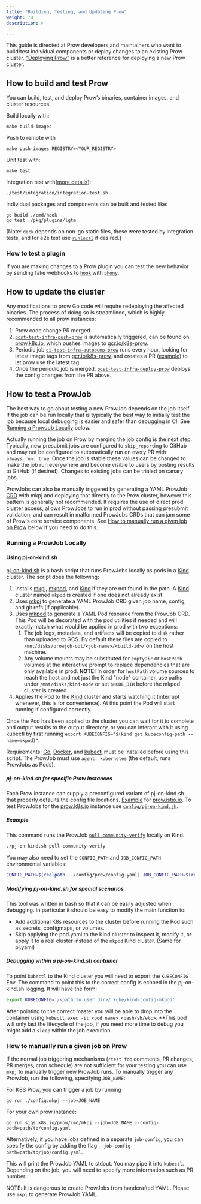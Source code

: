 ```yaml
---
title: "Building, Testing, and Updating Prow"
weight: 70
description: >

---
```


This guide is directed at Prow developers and maintainers who want to build/test individual components or deploy changes to an existing Prow cluster. ["Deploying Prow"](/docs/getting-started-deploy/) is a better reference for deploying a new Prow cluster.

## How to build and test Prow

You can build, test, and deploy Prow’s binaries, container images, and cluster resources.

Build locally with:
```shell
make build-images
```
Push to remote with
```shell
make push-images REGISTRY=<YOUR_REGISTRY>
```
Unit test with:
```shell
make test
```
Integration test with([more details](/docs/test/integration/)):
```shell
./test/integration/integration-test.sh
```
Individual packages and components can be built and tested like:
```shell
go build ./cmd/hook
go test ./pkg/plugins/lgtm
```
(Note: `deck` depends on non-go static files, these were tested by integration
tests, and for e2e test use [`runlocal`](https://github.com/kubernetes-sigs/prow/blob/main/cmd/deck/runlocal) if desired.)

### How to test a plugin

If you are making changes to a Prow plugin you can test the new behavior by sending fake webhooks to [`hook`](/docs/components/core/hook/) with [`phony`](/docs/components/cli-tools/phony/).

## How to update the cluster

Any modifications to prow Go code will require redeploying the affected
binaries. The process of doing so is streamlined, which is highly recommended to
all prow instances:

1. Prow code change PR merged.
1. [`post-test-infra-push-prow`](https://github.com/kubernetes/test-infra/blob/e7ff9e7ad8a395bc246c4bc38610d4d57d3b011c/config/jobs/kubernetes/test-infra/test-infra-trusted.yaml#L191)
   is automatically triggered, can be found on
   [prow.k8s.io](https://prow.k8s.io?job=post-test-infra-push-prow), which
   pushes images to [gcr.io/k8s-prow](https://gcr.io/k8s-prow).
1. Periodic job
   [`ci-test-infra-autobump-prow`](https://github.com/kubernetes/test-infra/blob/e7ff9e7ad8a395bc246c4bc38610d4d57d3b011c/config/jobs/kubernetes/test-infra/test-infra-trusted.yaml#L588)
   runs every hour, looking for latest image tags from
   [gcr.io/k8s-prow](https://gcr.io/k8s-prow), and creates a PR
   ([example](https://github.com/kubernetes/test-infra/pull/25571)) to let prow
   use the latest tag.
1. Once the periodic job is merged,
   [`post-test-infra-deploy-prow`](https://github.com/kubernetes/test-infra/blob/e7ff9e7ad8a395bc246c4bc38610d4d57d3b011c/config/jobs/kubernetes/test-infra/test-infra-trusted.yaml#L114)
   deploys the config changes from the PR above.

## How to test a ProwJob

The best way to go about testing a new ProwJob depends on the job itself. If the
job can be run locally that is typically the best way to initially test the job
because local debugging is easier and safer than debugging in CI. See
[Running a ProwJob Locally](#running-a-prowjob-locally) below.

Actually running the job on Prow by merging the job config is the next step.
Typically, new presubmit jobs are configured to `skip_report`ing to GitHub and
may not be configured to automatically run on every PR with `always_run: true`.
Once the job is stable these values can be changed to make the job run everywhere
and become visible to users by posting results to GitHub (if desired). Changes
to existing jobs can be trialed on canary jobs.

ProwJobs can also be manually triggered by generating a YAML ProwJob [CRD](https://kubernetes.io/docs/concepts/extend-kubernetes/api-extension/custom-resources/)
with mkpj and deploying that directly to the Prow cluster, however this pattern
is generally not recommended. It requires the use of direct prod cluster access,
allows ProwJobs to run in prod without passing presubmit validation, and can result
in malformed ProwJobs CRDs that can jam some of Prow's core service components.
See [How to manually run a given job on Prow](#how-to-manually-run-a-given-job-on-prow)
below if you need to do this.

### Running a ProwJob Locally

#### Using pj-on-kind.sh
[pj-on-kind.sh] is a bash script that runs ProwJobs locally as pods in a [Kind] cluster.
The script does the following:
1. Installs [mkpj], [mkpod], and [Kind] if they are not found in the path. A [Kind]
cluster named `mkpod` is created if one does not already exist.
1. Uses [mkpj] to generate a YAML ProwJob CRD given job name, config, and git refs (if applicable).
1. Uses [mkpod] to generate a YAML Pod resource from the ProwJob CRD. This Pod will
be decorated with the pod utilities if needed and will exactly match what would be
applied in prod with two exceptions:
	1. The job logs, metadata, and artifacts will be copied to disk rather than
	uploaded to GCS. By default these files are copied to `/mnt/disks/prowjob-out/<job-name>/<build-id>/`
	on the host machine.
	1. Any volume mounts may be substituted for `emptyDir` or `hostPath` volumes at the
	interactive prompt to replace dependencies that are only available in prod.
	__NOTE!__ In order for `hostPath` volume sources to reach the host and not just the Kind "node" container,
	use paths under `/mnt/disks/kind-node` or set `$NODE_DIR` before the mkpod cluster is created.
1. Applies the Pod to the [Kind] cluster and starts watching it (interrupt whenever,
this is for convenience). At this point the Pod will start running if configured
correctly.

Once the Pod has been applied to the cluster you can wait for it to complete and output
results to the output directory, or you can interact with it using kubectl by first
running `export KUBECONFIG="$(kind get kubeconfig-path --name=mkpod)"`.

Requirements: [Go], [Docker], and [kubectl] must be installed before using this script.
The ProwJob must use `agent: kubernetes` (the default, runs ProwJobs as Pods).

##### pj-on-kind.sh for specific Prow instances
Each Prow instance can supply a preconfigured variant of pj-on-kind.sh that properly
defaults the config file locations. [Example](https://github.com/istio/test-infra/blob/01167b0dc9cb19bee40aa8dff958f526cfeeb570/prow/pj-on-kind.sh)
for [prow.istio.io](https://prow.istio.io).
To test ProwJobs for the [prow.k8s.io] instance use [`config/pj-on-kind.sh`](https://github.com/kubernetes/test-infra/blob/master/config/pj-on-kind.sh).

##### Example
This command runs the ProwJob [`pull-community-verify`](https://github.com/kubernetes/test-infra/blob/4c7d366981c6cf14a92547240976ed89095bc5e1/config/jobs/kubernetes/community/community-presubmit.yaml#L3-L26) locally on Kind.
```sh
./pj-on-kind.sh pull-community-verify
```
You may also need to set the `CONFIG_PATH` and `JOB_CONFIG_PATH` environmental variables:
```sh
CONFIG_PATH=$(realpath ../config/prow/config.yaml) JOB_CONFIG_PATH=$(realpath ../config/jobs/kubernetes/test-infra/test-infra-presubmits.yaml) ...
```

##### Modifying pj-on-kind.sh for special scenarios
This tool was written in bash so that it can be easily adjusted when debugging.
In particular it should be easy to modify the main function to:
* Add additional K8s resources to the cluster before running the Pod such as
secrets, configmaps, or volumes.
* Skip applying the pod.yaml to the Kind cluster to inspect it, modify it, or apply it to
a real cluster instead of the `mkpod` Kind cluster. (Same for pj.yaml)

##### Debugging within a pj-on-kind.sh container
To point `kubectl` to the Kind cluster you will need to export the `KUBECONFIG` Env. The command to point this to the correct config is echoed in the pj-on-kind.sh logging. It will have the form:
```sh
export KUBECONFIG='/<path to user dir>/.kube/kind-config-mkpod'
```
After pointing to the correct master you will be able to drop into the container using `kubectl exec -it <pod name> <bash/sh/etc>`. **This pod will only last the lifecycle of the job, if you need more time to debug you might add a `sleep` within the job execution.

### How to manually run a given job on Prow

If the normal job triggering mechanisms (`/test foo` comments, PR changes, PR
merges, cron schedule) are not sufficient for your testing you can use `mkpj` to
manually trigger new ProwJob runs.
To manually trigger any ProwJob, run the following, specifying `JOB_NAME`:

For K8S Prow, you can trigger a job by running
```shell
go run ./config:mkpj --job=JOB_NAME
```

For your own prow instance:
```shell
go run sigs.k8s.io/prow/cmd/mkpj --job=JOB_NAME --config-path=path/to/config.yaml
```

Alternatively, if you have jobs defined in a separate `job-config`, you can
specify the config by adding the flag `--job-config-path=path/to/job/config.yaml`.

This will print the ProwJob YAML to stdout. You may pipe it into `kubectl`.
Depending on the job, you will need to specify more information such as PR
number.

NOTE: It is dangerous to create ProwJobs from handcrafted YAML. Please use `mkpj`
to generate ProwJob YAML.

[prow.k8s.io]: https://prow.k8s.io
[Go]: https://golang.org/doc/install
[Docker]: https://docs.docker.com/install/
[kubectl]: https://kubernetes.io/docs/tasks/tools/install-kubectl/
[Kind]: https://sigs.k8s.io/kind
[mkpj]: /docs/components/cli-tools/mkpj/
[mkpod]: /docs/components/cli-tools/mkpod/
[pj-on-kind.sh]: https://github.com/kubernetes-sigs/prow/blob/main/pkg/pj-on-kind.sh
